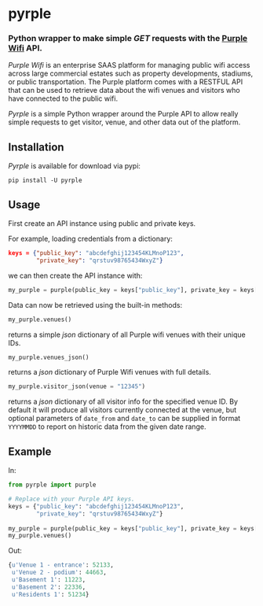 # pyrple
### Python wrapper to make simple *GET* requests with the <a href="http://purple.ai/">Purple Wifi</a> API.

*Purple Wifi* is an enterprise SAAS platform for managing public wifi access across large commercial estates such as property developments, stadiums, or public transportation. The Purple platform comes with a RESTFUL API that can be used to retrieve data about the wifi venues and visitors who have connected to the public wifi.

*Pyrple* is a simple Python wrapper around the Purple API to allow really simple requests to get visitor, venue, and other data out of the platform.

## Installation

*Pyrple* is available for download via pypi:

<code>pip install -U pyrple</code>

## Usage

First create an API instance using public and private keys.

For example, loading credentials from a dictionary:
```json
keys = {"public_key": "abcdefghij123454KLMnoP123",
        "private_key": "qrstuv98765434WxyZ"}
```
we can then create the API instance with:

```python
my_purple = purple(public_key = keys["public_key"], private_key = keys["private_key"])
```

Data can now be retrieved using the built-in methods:

```python
my_purple.venues()
```
returns a simple *json* dictionary of all Purple wifi venues with their unique IDs.


```python
my_purple.venues_json()
```
returns a *json* dictionary of Purple Wifi venues with full details.


```python
my_purple.visitor_json(venue = "12345")
```
returns a *json* dictionary of all visitor info for the specified venue ID. By default it will produce all visitors currently connected at the venue, but optional parameters of <code>date_from</code> and <code>date_to</code> can be supplied in format <code>YYYYMMDD</code> to report on historic data from the given date range.

## Example

In:
```python
from pyrple import purple

# Replace with your Purple API keys.
keys = {"public_key": "abcdefghij123454KLMnoP123",
        "private_key": "qrstuv98765434WxyZ"}
        
my_purple = purple(public_key = keys["public_key"], private_key = keys["private_key"])
my_purple.venues()
```
Out:
```python
{u'Venue 1 - entrance': 52133,
 u'Venue 2 - podium': 44663,
 u'Basement 1': 11223,
 u'Basement 2': 22336,
 u'Residents 1': 51234}
```

